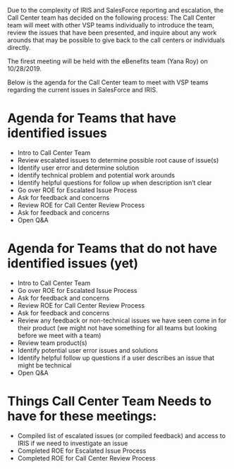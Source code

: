 Due to the complexity of IRIS and SalesForce reporting and escalation, the Call Center team has decided on the following process:
The Call Center team will meet with other VSP teams individually to introduce the team, review the issues that have been presented, and
inquire about any work arounds that may be possible to give back to the call centers or individuals directly.

The firest meeting will be held with the eBenefits team (Yana Roy) on 10/28/2019.

Below is the agenda for the Call Center team to meet with VSP teams regarding the current issues in SalesForce and IRIS.

# Agenda for Teams that have identified issues

* Intro to Call Center Team
* Review escalated issues to determine possible root cause of issue(s)
* Identify user error and determine solution
* Identify technical problem and potential work arounds
* Identify helpful questions for follow up when description isn’t clear
* Go over ROE for Escalated Issue Process
* Ask for feedback and concerns
* Review ROE for Call Center Review Process
* Ask for feedback and concerns
* Open Q&A
 

# Agenda for Teams that do not have identified issues (yet)

* Intro to Call Center Team
* Go over ROE for Escalated Issue Process
* Ask for feedback and concerns
* Review ROE for Call Center Review Process
* Ask for feedback and concerns
* Review any feedback or non-technical issues we have seen come in for their product (we might not have something for all teams but looking before we meet with a team)
* Review team product(s)
* Identify potential user error issues and solutions
* Identify helpful follow up questions if a user describes an issue that might be technical
* Open Q&A
 

# Things Call Center Team Needs to have for these meetings:

* Compiled list of escalated issues (or compiled feedback) and access to IRIS if we need to investigate an issue
* Completed ROE for Escalated Issue Process
* Completed ROE for Call Center Review Process
 
